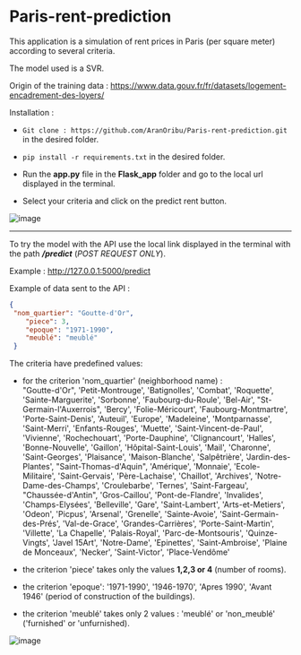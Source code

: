 # Paris-rent-prediction

This application is a simulation of rent prices in Paris (per square meter) according to several criteria.

The model used is a SVR.

Origin of the training data : https://www.data.gouv.fr/fr/datasets/logement-encadrement-des-loyers/

Installation : 
- ```Git clone : https://github.com/AranOribu/Paris-rent-prediction.git``` in the desired folder.

- ```pip install -r requirements.txt``` in the desired folder.

- Run the **app.py** file in the **Flask_app** folder and go to the local url displayed in the terminal.

- Select your criteria and click on the predict rent button.

![image](https://user-images.githubusercontent.com/64967048/234602411-c1510001-0606-4265-ad1d-2e12314b3df2.png)

<hr>

To try the model with the API use the local link displayed in the terminal with the path ***/predict***  (*POST REQUEST ONLY*).

Example : http://127.0.0.1:5000/predict

Example of data sent to the API : 
```json
{
 "nom_quartier": "Goutte-d'Or",
    "piece": 3,
    "epoque": "1971-1990",
    "meublé": "meublé"
 }
 ```
 
The criteria have predefined values:

 - for the criterion 'nom_quartier' (neighborhood name) : <br>
        "Goutte-d'Or", 'Petit-Montrouge', 'Batignolles', 'Combat',
       'Roquette', 'Sainte-Marguerite', 'Sorbonne', 'Faubourg-du-Roule',
       'Bel-Air', "St-Germain-l'Auxerrois", 'Bercy', 'Folie-Méricourt',
       'Faubourg-Montmartre', 'Porte-Saint-Denis', 'Auteuil', 'Europe',
       'Madeleine', 'Montparnasse', 'Saint-Merri', 'Enfants-Rouges',
       'Muette', 'Saint-Vincent-de-Paul', 'Vivienne', 'Rochechouart',
       'Porte-Dauphine', 'Clignancourt', 'Halles', 'Bonne-Nouvelle',
       'Gaillon', 'Hôpital-Saint-Louis', 'Mail', 'Charonne',
       'Saint-Georges', 'Plaisance', 'Maison-Blanche', 'Salpêtrière',
       'Jardin-des-Plantes', "Saint-Thomas-d'Aquin", 'Amérique',
       'Monnaie', 'Ecole-Militaire', 'Saint-Gervais', 'Père-Lachaise',
       'Chaillot', 'Archives', 'Notre-Dame-des-Champs', 'Croulebarbe',
       'Ternes', 'Saint-Fargeau', "Chaussée-d'Antin", 'Gros-Caillou',
       'Pont-de-Flandre', 'Invalides', 'Champs-Elysées', 'Belleville',
       'Gare', 'Saint-Lambert', 'Arts-et-Metiers', 'Odeon', 'Picpus',
       'Arsenal', 'Grenelle', 'Sainte-Avoie', 'Saint-Germain-des-Prés',
       'Val-de-Grace', 'Grandes-Carrières', 'Porte-Saint-Martin',
       'Villette', 'La Chapelle', 'Palais-Royal', 'Parc-de-Montsouris',
       'Quinze-Vingts', 'Javel 15Art', 'Notre-Dame', 'Epinettes',
       'Saint-Ambroise', 'Plaine de Monceaux', 'Necker', 'Saint-Victor',
       'Place-Vendôme'

 - the criterion 'piece' takes only the values **1,2,3 or 4** (number of rooms).

 - the criterion 'epoque': '1971-1990', '1946-1970', 'Apres 1990', 'Avant 1946' (period of construction of the buildings).
  
 - the criterion 'meublé' takes only 2 values : 'meublé' or 'non_meublé' ('furnished' or 'unfurnished).

![image](https://user-images.githubusercontent.com/64967048/234604345-2dd66c9d-e509-496b-9fc7-c4ae9e79435a.png)

    
